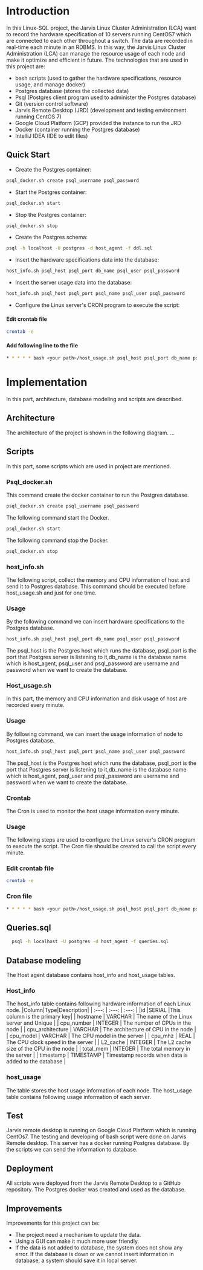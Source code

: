# Introduction

In this Linux-SQL project, the Jarvis Linux Cluster Administration (LCA) want to record the hardware specification of 10 servers running CentOS7 which are connected to each other throughout a switch. The data are recorded in real-time each minute in an RDBMS. In this way, the Jarvis Linux Cluster Administration (LCA) can manage the resource usage of each node and make it optimize and efficient in future.
The technologies that are used in this project are:
-	bash scripts (used to gather the hardware specifications, resource usage, and manage docker)
-	Postgres database (stores the collected data)
-	Psql (Postgres client program used to administer the Postgres database)
-	Git (version control software)
-	Jarvis Remote Desktop (JRD) (development and testing environment running CentOS 7)
-	Google Cloud Platform (GCP) provided the instance to run the JRD
-	Docker (container running the Postgres database)
-	IntelliJ IDEA (IDE to edit files)
## Quick Start
- Create the Postgres container:
``` bash 
psql_docker.sh create psql_username psql_password
```
- Start the Postgres container:
```bash
psql_docker.sh start
```
- Stop the Postgres container:
```bash
psql_docker.sh stop
```
- Create the Postgres schema:
```bash
psql -h localhost -U postgres -d host_agent -f ddl.sql
```  
- Insert the hardware specifications data into the database:
```bash
host_info.sh psql_host psql_port db_name psql_user psql_password
```
- Insert the server usage data into the database:
```bash
host_info.sh psql_host psql_port psql_name psql_user psql_password
```
- Configure the Linux server's CRON program to execute the script:
#### Edit crontab file
```bash
crontab -e
```

#### Add following line to the file
```bash
* * * * * bash <your path>/host_usage.sh psql_host psql_port db_name psql_user psql_password > /tmp/host_usage.log
```
# Implementation
In this part, architecture, database modeling and scripts are described.
## Architecture
The architecture of the project is shown in the following diagram.
...

## Scripts
In this part, some scripts which are used in project are mentioned.
### Psql_docker.sh
This command create the docker container to run the Postgres database.
```bash
psql_docker.sh create psql_username psql_password
```
The following command start the Docker.
```bash
psql_docker.sh start
```
The following command stop the Docker.
```bash
psql_docker.sh stop
```

### host_info.sh
The following script, collect the memory and CPU information of host and send it to Postgres database. This command should be executed before host_usage.sh and just for one time.

### Usage
By the following command we can insert hardware specifications to the Postgres database.
```bash
host_info.sh psql_host psql_port db_name psql_user psql_password
```

The psql_host is the Postgres host which runs the database, psql_port is the port that Postgres server is listening to it,db_name is the database name which is host_agent, psql_user and psql_password are username and password when we want to create the database.

### Host_usage.sh
In this part, the memory and CPU information and disk usage of host are recorded every minute.

### Usage
By following command, we can insert the usage information of node to Postgres database.
```bash
host_info.sh psql_host psql_port psql_name psql_user psql_password
```
The psql_host is the Postgres host which runs the database, psql_port is the port that Postgres server is listening to it,db_name is the database name which is host_agent, psql_user and psql_password are username and password when we want to create the database.

### Crontab
The Cron is used to monitor the host usage information every minute.

### Usage
The following steps are used to configure the Linux server's CRON program to execute the script. The Cron file should be created to call the script every minute.
### Edit crontab file
```bash
crontab -e
```
### Cron file
```bash
* * * * * bash <your path>/host_usage.sh psql_host psql_port db_name psql_user psql_password > /tmp/host_usage.log
```
## Queries.sql

```bash
  psql -h localhost -U postgres -d host_agent -f queries.sql  
```
## Database modeling
The Host agent database contains host_info and host_usage tables.
### Host_info
The host_info table contains following hardware information of each Linux node.
|Column|Type|Description|
| :---: | :---: | :---: |
|id	|SERIAL	|This column is the primary key|
| hostname | VARCHAR | The name of the Linux server and Unique |
| cpu_number | INTEGER | The number of CPUs in the node |
| cpu_architecture | VARCHAR | The architecture of CPU in the node |
| cpu_model | VARCHAR | The CPU model in the server |
| cpu_mhz | REAL | The CPU clock speed in the server |
| L2_cache | INTEGER | The L2 cache size of the CPU in the node |
| total_mem | INTEGER | The total memory in the server |
| timestamp | TIMESTAMP | Timestamp records when data is added to the database |

### host_usage
The table stores the host usage information of each node. The host_usage table contains following usage information of each server. 

## Test
Jarvis remote desktop is running on Google Cloud Platform which is running CentOs7. The testing and developing of bash script were done on Jarvis Remote desktop. This server has a docker running Postgres database. By the scripts we can send the information to database.
## Deployment
All scripts were deployed from the Jarvis Remote Desktop to a GitHub repository. The Postgres docker was created and used as the database.
## Improvements
Improvements for this project can be:
- The project need a mechanism to update the data.
- Using a GUI can make it much more user friendly.
- If the data is not added to database, the system does not show any error. If the database is down or we cannot insert information in database, a system should save it in local server.


